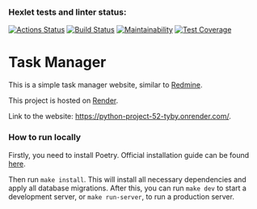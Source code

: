 ### Hexlet tests and linter status:
[![Actions Status](https://github.com/Pavel-Kr/python-project-52/actions/workflows/hexlet-check.yml/badge.svg)](https://github.com/Pavel-Kr/python-project-52/actions)
[![Build Status](https://github.com/Pavel-Kr/python-project-52/actions/workflows/build.yml/badge.svg)](https://github.com/Pavel-Kr/python-project-52/actions)
[![Maintainability](https://api.codeclimate.com/v1/badges/549890e87e6337b69c25/maintainability)](https://codeclimate.com/github/Pavel-Kr/python-project-52/maintainability)
[![Test Coverage](https://api.codeclimate.com/v1/badges/549890e87e6337b69c25/test_coverage)](https://codeclimate.com/github/Pavel-Kr/python-project-52/test_coverage)

# Task Manager

This is a simple task manager website, similar to [Redmine](https://www.redmine.org/).

This project is hosted on [Render](https://render.com/).

Link to the website: https://python-project-52-tyby.onrender.com/.

### How to run locally

Firstly, you need to install Poetry. Official installation guide can be found [here](https://python-poetry.org/docs/#installation).

Then run `make install`. This will install all necessary dependencies and apply all database migrations. After this, you can run `make dev` to start a development server, or `make run-server`, to run a production server.